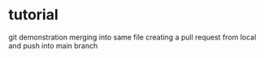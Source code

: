 # tutorial
git demonstration 
merging into same file
creating a pull request from local and push into main branch
